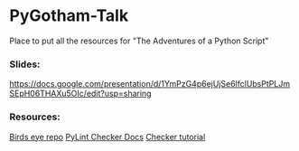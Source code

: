 # PyGotham-Talk
Place to put all the resources for "The Adventures of a Python Script"


### Slides:

https://docs.google.com/presentation/d/1YmPzG4p6ejUjSe6lfclUbsPtPLJmSEpH06THAXu5OIc/edit?usp=sharing

### Resources:

[Birds eye repo](https://github.com/alexmojaki/birdseye)
[PyLint Checker Docs](http://pylint.pycqa.org/en/latest/how_tos/custom_checkers.html#write-a-checker)
[Checker tutorial](https://breadcrumbscollector.tech/writing-custom-checkers-for-pylint/)
